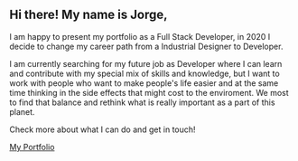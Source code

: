 ## Hi there! My name is Jorge,

I am happy to present my portfolio as a Full Stack Developer, in 2020 I decide to change my career path from a Industrial Designer to Developer.

I am currently searching for my future job as Developer where I can learn and contribute with my special mix of skills and knowledge, but I want to work with people who want to make people's life easier and at the same time thinking in the side effects that might cost to the enviroment. We most to find that balance and rethink what is really important as a part of this planet.

Check more about what I can do and get in touch!

[My Portfolio](portfolio-jorge-rodriguez.vercel.app)
